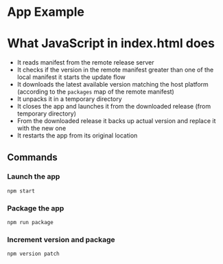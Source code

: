 # App Example

# What JavaScript in index.html does
- It reads manifest from the remote release server
- It checks if the version in the remote manifest greater than one of the local manifest it starts the update flow
- It downloads the latest available version matching the host platform (according to the `packages` map of the remote manifest)
- It unpacks it in a temporary directory
- It closes the app and launches it from the downloaded release (from temporary directory)
- From the downloaded release it backs up actual version and replace it with the new one
- It restarts the app from its original location


## Commands

### Launch the app
```
npm start
```

### Package the app
```
npm run package
```

### Increment version and package
```
npm version patch
```